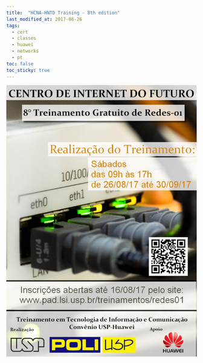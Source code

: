 ```yaml
---
title:  "HCNA-HNTD Training - 8th edition"
last_modified_at: 2017-08-26
tags:
  - cert
  - classes
  - huawei
  - networks
  - pt
toc: false
toc_sticky: true
---
```


![](/assets/images/posts/2017-08-26-hntd-08.jpeg)
